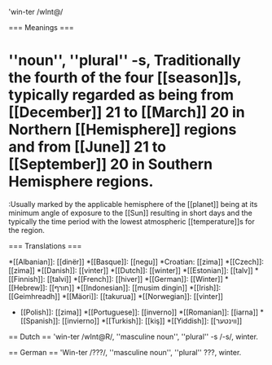 'win-ter /wInt@/

=== Meanings ===

# ''noun'', ''plural'' -s, Traditionally the fourth of the four [[season]]s, typically regarded as being from [[December]] 21 to [[March]] 20 in Northern [[Hemisphere]] regions and from [[June]] 21 to [[September]] 20 in Southern Hemisphere regions. 
:Usually marked by the applicable hemisphere of the [[planet]] being at its minimum angle of exposure to the [[Sun]] resulting in short days and the typically the time period with the lowest atmospheric [[temperature]]s for the region.

=== Translations ===

*[[Albanian]]: [[dinër]]
*[[Basque]]: [[negu]]
*Croatian: [[zima]]
*[[Czech]]: [[zima]]
*[[Danish]]: [[vinter]]
*[[Dutch]]: [[winter]]
*[[Estonian]]: [[talv]]
*[[Finnish]]: [[talvi]]
*[[French]]: [[hiver]]
*[[German]]: [[Winter]]
*[[Hebrew]]: [[חורף]]
*[[Indonesian]]: [[musim dingin]]
*[[Irish]]: [[Geimhreadh]]
*[[Mäori]]: [[takurua]]
*[[Norwegian]]: [[vinter]]
* [[Polish]]: [[zima]]
*[[Portuguese]]: [[inverno]]
*[[Romanian]]: [[iarna]]
*[[Spanish]]: [[invierno]]
*[[Turkish]]: [[kiş]]
*[[Yiddish]]: [[װינטער]]

== Dutch ==
'win-ter /wInt@R/, ''masculine noun'', ''plural'' -s /-s/, winter.

== German ==
'Win-ter /???/, ''masculine noun'', ''plural'' ???, winter.